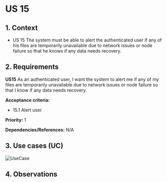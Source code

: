 # US 15

## 1. Context

* US 15 The system must be able to alert the authenticated user if any of his files are temporarily unavailable due to network issues or node failure so that he knows if any data needs recovery.

## 2. Requirements

**US15** As an authenticated user, I want the system to alert me if any of my files are temporarily unavailable due to network issues or node failure so that I know if any data needs recovery.

**Acceptance criteria:**

- 15.1 Alert user

**Priority:** 1

**Dependencies/References:**
N/A

## 3. Use cases (UC)

![UseCase](../../../Global_Artifacts/UC_Folder/UC1/UC1.svg)


## 4. Observations